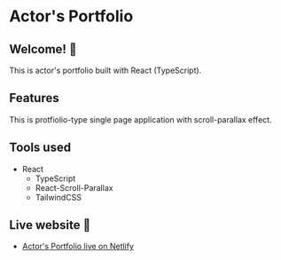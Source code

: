 # Actor's Portfolio

## Welcome! 👋

This is actor's portfolio built with React (TypeScript). 

## Features

This is protfiolio-type single page application with scroll-parallax effect. 

## Tools used

- React
  - TypeScript
  - React-Scroll-Parallax
  - TailwindCSS


## Live website :tada:

- [Actor's Portfolio live on Netlify](https://grzegorzborowski.com/)
